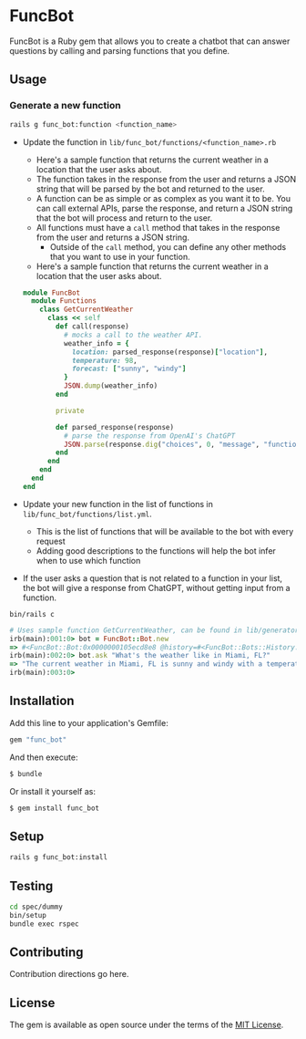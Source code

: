 # FuncBot

FuncBot is a Ruby gem that allows you to create a chatbot that can answer questions by calling and parsing functions that you define.

## Usage

### Generate a new function

```bash
rails g func_bot:function <function_name>
```

- Update the function in `lib/func_bot/functions/<function_name>.rb`

  - Here's a sample function that returns the current weather in a location that the user asks about.
  - The function takes in the response from the user and returns a JSON string that will be parsed by the bot and returned to the user.
  - A function can be as simple or as complex as you want it to be. You can call external APIs, parse the response, and return a JSON string that the bot will process and return to the user.
  - All functions must have a `call` method that takes in the response from the user and returns a JSON string.
    - Outside of the `call` method, you can define any other methods that you want to use in your function.
  - Here's a sample function that returns the current weather in a location that the user asks about.

  ```ruby
  module FuncBot
    module Functions
      class GetCurrentWeather
        class << self
          def call(response)
            # mocks a call to the weather API.
            weather_info = {
              location: parsed_response(response)["location"],
              temperature: 98,
              forecast: ["sunny", "windy"]
            }
            JSON.dump(weather_info)
          end

          private

          def parsed_response(response)
            # parse the response from OpenAI's ChatGPT
            JSON.parse(response.dig("choices", 0, "message", "function_call", "arguments"))
          end
        end
      end
    end
  end
  ```

- Update your new function in the list of functions in `lib/func_bot/functions/list.yml`.
  - This is the list of functions that will be available to the bot with every request
  - Adding good descriptions to the functions will help the bot infer when to use which function
- If the user asks a question that is not related to a function in your list, the bot will give a response from ChatGPT, without getting input from a function.

`bin/rails c`

```ruby
# Uses sample function GetCurrentWeather, can be found in lib/generators/func_bot/templates/get_current_weather.rb
irb(main):001:0> bot = FuncBot::Bot.new
=> #<FuncBot::Bot:0x0000000105ecd8e8 @history=#<FuncBot::Bots::History:0x0000000105ecd848 @history=[]>>
irb(main):002:0> bot.ask "What's the weather like in Miami, FL?"
=> "The current weather in Miami, FL is sunny and windy with a temperature of 98 degrees."
irb(main):003:0>
```

## Installation

Add this line to your application's Gemfile:

```ruby
gem "func_bot"
```

And then execute:

```bash
$ bundle
```

Or install it yourself as:

```bash
$ gem install func_bot
```

## Setup

```bash
rails g func_bot:install

```

## Testing

```bash
cd spec/dummy
bin/setup
bundle exec rspec
```

## Contributing

Contribution directions go here.

## License

The gem is available as open source under the terms of the [MIT License](https://opensource.org/licenses/MIT).

